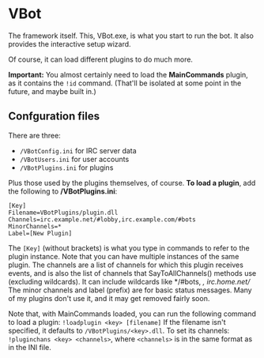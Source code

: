 VBot
====

The framework itself. This, VBot.exe, is what you start to run the bot. It also provides the interactive setup wizard.

Of course, it can load different plugins to do much more.

**Important:** You almost certainly need to load the **MainCommands** plugin, as it contains the `!id` command. (That'll be isolated at some point in the future, and maybe built in.)

Confguration files
------------------

There are three:

* `/VBotConfig.ini` for IRC server data
* `/VBotUsers.ini` for user accounts
* `/VBotPlugins.ini` for plugins

Plus those used by the plugins themselves, of course.
**To load a plugin**, add the following to **/VBotPlugins.ini**:

	[Key]
	Filename=VBotPlugins/plugin.dll
	Channels=irc.example.net/#lobby,irc.example.com/#bots
	MinorChannels=*
	Label=[New Plugin]

The `[Key]` (without brackets) is what you type in commands to refer to the plugin instance. Note that you can have multiple instances of the same plugin.
The channels are a list of channels for which this plugin receives events, and is also the list of channels that SayToAllChannels() methods use (excluding wildcards). It can include wildcards like */#bots, *, irc.home.net/*
The minor channels and label (prefix) are for basic status messages. Many of my plugins don't use it, and it may get removed fairly soon.

Note that, with MainCommands loaded, you can run the following command to load a plugin:
`!loadplugin <key> [filename]`
If the filename isn't specified, it defaults to `/VBotPlugins/<key>.dll`.
To set its channels: `!pluginchans <key> <channels>`, where `<channels>` is in the same format as in the INI file.
